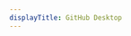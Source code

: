 ```yaml
---
displayTitle: GitHub Desktop
---
```

<script>
    if (/(x64|WOW64)/i.test(navigator.userAgent)) {
        window.location.href = "https://central.github.com/deployments/desktop/desktop/latest/win32";
    }
    if (/(x86_64)/i.test(navigator.userAgent)) {
        window.location.href = "https://central.github.com/deployments/desktop/desktop/latest/win32";
    }
    if (/(Macintosh)/i.test(navigator.userAgent)) {
        window.location.href = "https://central.github.com/deployments/desktop/desktop/latest/darwin";
    }
    if (/(iPhone|iPod)/i.test(navigator.userAgent)) {
        alert("This app does not work on your device.");
        }
    if (/(iPad)/i.test(navigator.userAgent)) {
        alert("This app does not work on your device.");
    }
    if (/(Android)/i.test(navigator.userAgent)) {
        alert("This app does not work on your device.");
    }
</script>